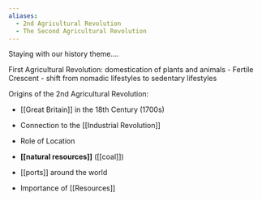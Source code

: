 ```yaml
---
aliases:
  - 2nd Agricultural Revolution
  - The Second Agricultural Revolution
---
```

Staying with our history theme….

First Agricultural Revolution: domestication of plants and animals - Fertile Crescent - shift from nomadic lifestyles to sedentary lifestyles 

Origins of the 2nd Agricultural Revolution: 

- [[Great Britain]] in the 18th Century (1700s)

- Connection to the [[Industrial Revolution]] 

- Role of Location 

- **[[natural resources]]** ([[coal]])

- [[ports]] around the world

- Importance of [[Resources]]